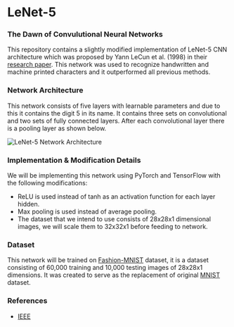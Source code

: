 # LeNet-5
### The Dawn of Convulutional Neural Networks
This repository contains a slightly modified implementation of LeNet-5 CNN architecture which was proposed by Yann LeCun et al. (1998) in their [research paper][lenet-5-research-paper]. This network was used to recognize handwritten and machine printed characters and it outperformed all previous methods.

### Network Architecture
This network consists of five layers with learnable parameters and due to this it contains the digit 5 in its name. It contains three sets on convolutional and two sets of fully connected layers. After each convolutional layer there is a pooling layer as shown below.

![LeNet-5 Network Architecture](http://media5.datahacker.rs/2020/02/LeNet5-fm.png)

### Implementation & Modification Details
We will be implementing this network using PyTorch and TensorFlow with the following modifications:
- ReLU is used instead of tanh as an activation function for each layer hidden.
- Max pooling is used instead of average pooling.
- The dataset that we intend to use consists of 28x28x1 dimensional images, we will scale them to 32x32x1 before feeding to network.

### Dataset
This network will be trained on [Fashion-MNIST][fashion-mnist] dataset, it is a dataset consisting of 60,000 training and 10,000 testing images of 28x28x1 dimensions. It was created to serve as the replacement of original [MNIST][mnist] dataset.

### References
- [IEEE](https://ieeexplore.ieee.org/document/726791)

[lenet-5-research-paper]: <https://ieeexplore.ieee.org/document/726791>
[fashion-mnist]: <https://github.com/zalandoresearch/fashion-mnist>
[mnist]: <http://yann.lecun.com/exdb/mnist/>
